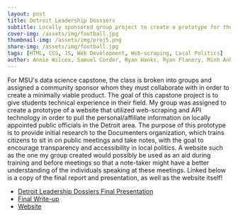 ```yaml
---
layout: post
title: Detroit Leadership Dossiers
subtitle: Locally sponsored group project to create a prototype for the Detroit subset of the Documenters organization
cover-img: /assets/img/football.jpg
thumbnail-img: /assets/img/proj5.png
share-img: /assets/img/football.jpg
tags: [HTML, CSS, JS, Web Development, Web-scraping, Local Politics]
author: Annie Wilcox, Samuel Corder, Ryan Hanks, Ryan Flanery, Minh Anh Dang
---
```


For MSU's data science capstone, the class is broken into groups and assigned a community sponsor whom they must collaborate with in order to create a minimally viable product. The goal of this capstone project is to give students technical experience in their field. My group was assigned to create a prototype of a website that utilized web-scraping and API technology in order to pull the personal/affiliate information on locally appointed public officials in the Detroit area. The purpose of this prototype is to provide initial research to the Documenters organization, which trains citizens to sit in on public meetings and take notes, with the goal to encourage transparency and accessibility in local politics. A website such as the one my group created would possibly be used as an aid during training and before meetings so that a note-taker might have a better understanding of the individuals speaking at these meetings. Linked below is a copy of the final report and presentation, as well as the website itself!

* [Detroit Leadership Dossiers Final Presentation](https://docs.google.com/presentation/d/1XHvR5ZZF5b3zjttYN9TFQzx9Gf7aCE-lMWnG0vwZhD0/edit?usp=sharing)
* [Final Write-up](https://docs.google.com/document/d/1rAaG6dxmtRzv6IAKjVlGzzWI_4HajcgxzNghqJwCz6A/edit?usp=sharing)
* [Website](https://minh-msu.github.io/Detroit_Leadership_Dossiers/index.html)
